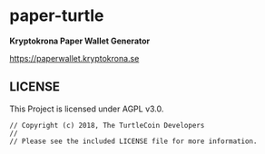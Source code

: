 # paper-turtle

**Kryptokrona Paper Wallet Generator**

https://paperwallet.kryptokrona.se

## LICENSE

This Project is licensed under AGPL v3.0.

```
// Copyright (c) 2018, The TurtleCoin Developers
//
// Please see the included LICENSE file for more information.
```